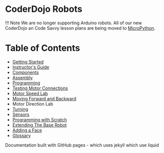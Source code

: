 # CoderDojo Robots

!!! Note
    We are no longer supporting Arduino robots.  All of our
    new CoderDojo an Code Savvy lesson plans are being
    moved to [MicroPython](https://www.coderdojotc.org/micropython/).

# Table of Contents

* [Getting Started](getting-started.md)
* [Instructor's Guide](instructors-guide.md)
* [Components](components.md)
* [Assembly](assembly.md)
* [Programming](programming.md)
* [Testing Motor Connections](testing-motor-connections.md)
* [Motor Speed Lab](motor-speed-lab.md)
* [Moving Forward and Backward](moving-forward-and-backward.md)
* Motor Direction Lab
* [Turning](turning.md)
* [Sensors](sensors.md)
* [Programming with Scratch](programming-with-scratch.md)
* [Extending The Base Robot](extending-the-base-robot.md)
* [Adding a Face](face-bot.md)
* [Glossary](glossary.md)

Documentation built with GitHub pages - which uses jekyll which use liquid